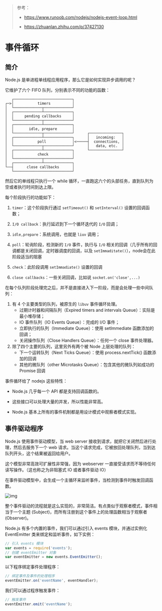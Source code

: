 > 参考：
>
> - https://www.runoob.com/nodejs/nodejs-event-loop.html
>
> - https://zhuanlan.zhihu.com/p/37427130

# 事件循环

## 简介

Node.js 是单进程单线程应用程序，那么它是如何实现异步调用的呢？

它维护了六个 FIFO 队列，分别表示不同的功能的函数：

```
   ┌───────────────────────────┐
┌─>│           timers          │
│  └─────────────┬─────────────┘
│  ┌─────────────┴─────────────┐
│  │     pending callbacks     │
│  └─────────────┬─────────────┘
│  ┌─────────────┴─────────────┐
│  │       idle, prepare       │
│  └─────────────┬─────────────┘      ┌───────────────┐
│  ┌─────────────┴─────────────┐      │   incoming:   │
│  │           poll            │<─────┤  connections, │
│  └─────────────┬─────────────┘      │   data, etc.  │
│  ┌─────────────┴─────────────┐      └───────────────┘
│  │           check           │
│  └─────────────┬─────────────┘
│  ┌─────────────┴─────────────┐
└──┤      close callbacks      │
   └───────────────────────────┘
```

然后它的单线程只执行一个 while 循环，一直跑这六个的头部任务，直到队列为空或者执行时间到达上限。

每个阶段执行的功能如下：

1. `timer`：这个阶段执行通过 `setTimeout()` 和 `setInterval()` 设置的回调函数；

2. `I/O callback`：执行延迟到下一个循环迭代的 `I/O` 回调；

3. `idle,prepare`：系统调用，也就是 `liuv` 调用；

4. `poll`：轮询阶段，检测新的 `I/O` 事件，执行与 `I/O` 相关的回调（几乎所有的回调都是关闭回调，定时器调度的回调，以及 `setImmaditate()`），node会在此阶段适当的阻塞

5. `check`：此阶段调用 `setImmadiate()` 设置的回调

6. `close callbacks`：一些关闭回调，比如说 `socket.on('close',...)`

在每个队列阶段处理完之后，并不是直接进入下一阶段，而是会处理一些中间队列：

1. 有 4 个主要类型的队列，被原生的 `libuv` 事件循环处理。
   - 过期计时器和间隔队列（Expired timers and intervals Queue）：实际是最小堆存储；
   - IO 事件队列（IO Events Queue）：完成的 I/O 事件；
   - 立即执行的队列（Immediate Queue）：使用 setImmediate 函数添加的回调；
   - 关闭操作队列（Close Handlers Queue）：任何一个 close 事件处理器。
2. 除了四个主要的队列，这里另外有两个被 Node 上层处理的队列：
   - 下一个运转队列（Next Ticks Queue）：使用 process.nextTick() 函数添加的回调
   - 其他的微队列（other Microtasks Queue）：包含其他的微队列如成功的 Promise 回调

事件循环给了 nodejs 这些特性： 

- Node.js 几乎每一个 API 都是支持回调函数的。

- 这些接口可以处理大量的并发，所以性能非常高。

- Node.js 基本上所有的事件机制都是用设计模式中观察者模式实现。

## 事件驱动程序

Node.js 使用事件驱动模型，当 web server 接收到请求，就把它关闭然后进行处理，然后去服务下一个 web 请求。当这个请求完成，它被放回处理队列，当到达队列开头，这个结果被返回给用户。

这个模型非常高效可扩展性非常强，因为 webserver 一直接受请求而不等待任何读写操作。（这也称之为非阻塞式 IO 或者事件驱动 IO）

在事件驱动模型中，会生成一个主循环来监听事件，当检测到事件时触发回调函数。

![img](https://www.runoob.com/wp-content/uploads/2015/09/event_loop.jpg)

整个事件驱动的流程就是这么实现的，非常简洁。有点类似于观察者模式，事件相当于一个主题 (Subject)，而所有注册到这个事件上的处理函数相当于观察者 (Observer)。

Node.js 有多个内置的事件，我们可以通过引入 events 模块，并通过实例化 EventEmitter 类来绑定和监听事件，如下实例：

```javascript
// 引入 events 模块
var events = require('events');
// 创建 eventEmitter 对象
var eventEmitter = new events.EventEmitter();
```

以下程序绑定事件处理程序：

```javascript
// 绑定事件及事件的处理程序
eventEmitter.on('eventName', eventHandler);
```

我们可以通过程序触发事件：

```javascript
// 触发事件
eventEmitter.emit('eventName');
```